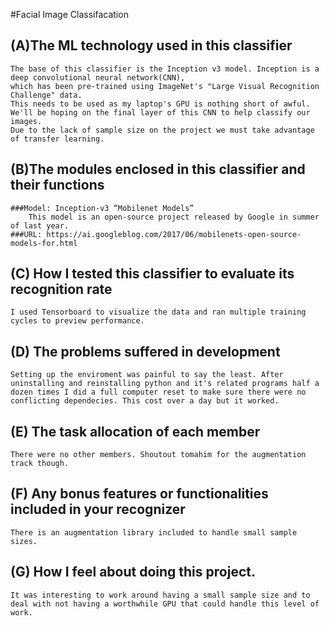 #Facial Image Classifacation 

## (A)The ML technology used in this classifier 
    The base of this classifier is the Inception v3 model. Inception is a deep convolutional neural network(CNN), 
    which has been pre-trained using ImageNet's "Large Visual Recognition Challenge" data.
    This needs to be used as my laptop's GPU is nothing short of awful.
    We'll be hoping on the final layer of this CNN to help classify our images. 
    Due to the lack of sample size on the project we must take advantage of transfer learning.

## (B)The modules enclosed in this classifier and their functions
    ###Model: Inception-v3 “Mobilenet Models”
        This model is an open-source project released by Google in summer of last year.
    ###URL: https://ai.googleblog.com/2017/06/mobilenets-open-source-models-for.html
  
## (C) How I tested this classifier to evaluate its recognition rate
    I used Tensorboard to visualize the data and ran multiple training cycles to preview performance.
## (D) The problems suffered in development
    Setting up the enviroment was painful to say the least. After uninstalling and reinstalling python and it's related programs half a dozen times I did a full computer reset to make sure there were no conflicting dependecies. This cost over a day but it worked.

## (E) The task allocation of each member
    There were no other members. Shoutout tomahim for the augmentation track though.
    
## (F) Any bonus features or functionalities included in your recognizer
    There is an augmentation library included to handle small sample sizes.
     
## (G) How I feel about doing this project.
    It was interesting to work around having a small sample size and to deal with not having a worthwhile GPU that could handle this level of work.

